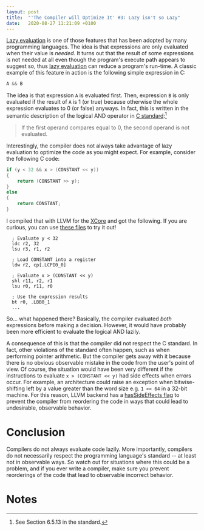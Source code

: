 ```yaml
---
layout: post
title:  "'The Compiler will Optimize It' #3: Lazy isn't so Lazy"
date:   2020-08-27 11:21:09 +0100
---
```


[Lazy evaluation](https://en.wikipedia.org/wiki/Lazy_evaluation) is one of
those features that has been adopted by many programming languages. The idea is
that expressions are only evaluated when their value is *needed*.
It turns out that the result of some expressions is not needed at all even
though the program's execute path appears to suggest so, thus [lazy
evaluation](https://en.wikipedia.org/wiki/Lazy_evaluation) can reduce a
program's run-time. A classic example of this feature in action is the
following simple expression in C:

```c
A && B
```

The idea is that expression `A` is evaluated first. Then, expression `B` is
only evaluated if the result of `A` is 1 (or true) because otherwise the whole
expression evaluates to 0 (or false) anyways. In fact, this is written in the
semantic description of the logical AND operator in [C
standard](http://www.open-std.org/jtc1/sc22/wg14/www/docs/n1548.pdf):[^1]

>If the first operand compares equal to 0, the second operand is not evaluated.

Interestingly, the compiler does not always take advantage of lazy evaluation
to optimize the code as you might expect. For example, consider the following
C code:

```c
if (y < 32 && x > (CONSTANT << y))
{
    return (CONSTANT >> y);
}
else
{
    return CONSTANT;
}
```

I compiled that with LLVM for the
[XCore](https://www.xmos.ai/download/The-XMOS-XS1-Architecture(1.0).pdf) and
got the following. If you are curious, you can use [these
files](/download/compiler_optimization_3.zip) to try it out!

```armasm
  ; Evaluate y < 32
  ldc r2, 32
  lsu r3, r1, r2

  ; Load CONSTANT into a register
  ldw r2, cp[.LCPI0_0]

  ; Evaluate x > (CONSTANT << y)
  shl r11, r2, r1
  lsu r0, r11, r0

  ; Use the expression results
  bt r0, .LBB0_1
  ...
```

So... what happened there? Basically, the compiler evaluated *both* expressions
before making a decision. However, it would have probably been more efficient
to evaluate the logical AND lazily.

A consequence of this is that the compiler did not respect the C standard. In
fact, other violations of the standard often happen, such as when performing
pointer arithmetic. But the compiler gets away with it because there is no
obvious observable mistake in the code from the user's point of view. Of
course, the situation would have been very different if the instructions to
evaluate `x > (CONSTANT << y)` had side effects when errors occur. For
example, an architecture could raise an exception when bitwise-shifting left
by a value greater than the word size e.g. `1 << 64` in a 32-bit machine. For
this reason, LLVM backend has a [hasSideEffects
flag](https://github.com/llvm/llvm-project/blob/b16ac94419b73b2979b3d81855d283bf58cfd6f7/llvm/include/llvm/Target/Target.td#L565) to prevent the compiler from
reordering the code in ways that could lead to undesirable, observable
behavior.

# Conclusion

Compilers do not always evaluate code lazily. More importantly, compilers
do not necessarily respect the programming language's standard -- at least not
in observable ways. So watch out for situations where this could be a problem,
and if you ever write a compiler, make sure you prevent reorderings of the code
that lead to observable incorrect behavior.

# Notes

[^1]: See Section 6.5.13 in the standard.
